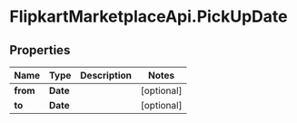 # FlipkartMarketplaceApi.PickUpDate

## Properties
Name | Type | Description | Notes
------------ | ------------- | ------------- | -------------
**from** | **Date** |  | [optional] 
**to** | **Date** |  | [optional] 
